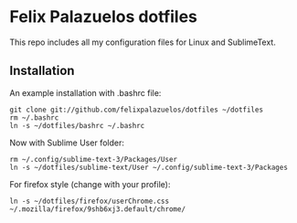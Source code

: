 Felix Palazuelos dotfiles
================================

This repo includes all my configuration files for Linux and SublimeText.


Installation
--------------------------------

An example installation with .bashrc file:

    git clone git://github.com/felixpalazuelos/dotfiles ~/dotfiles
    rm ~/.bashrc
    ln -s ~/dotfiles/bashrc ~/.bashrc

Now with Sublime User folder:

    rm ~/.config/sublime-text-3/Packages/User
    ln -s ~/dotfiles/sublime-text/User ~/.config/sublime-text-3/Packages

For firefox style (change with your profile):

    ln -s ~/dotfiles/firefox/userChrome.css ~/.mozilla/firefox/9shb6xj3.default/chrome/

